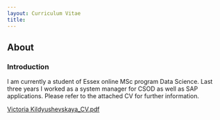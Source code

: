 ```yaml
---
layout: Curriculum Vitae
title: 
---
```





## About

### Introduction

I am currently a student of Essex online MSc program Data Science. Last three years I worked as a system manager for CSOD as well as SAP applications. Please refer to the attached CV for further information. 


[Victoria Kildyushevskaya_CV.pdf](https://github.com/user-attachments/files/18563897/Victoria.Kildyushevskaya_CV.pdf)

